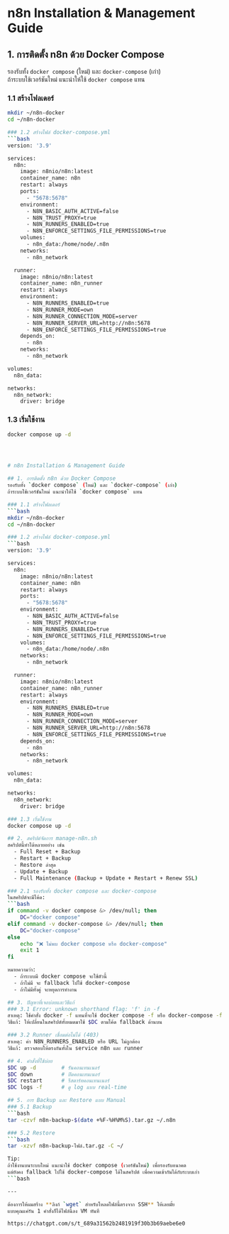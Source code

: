 # n8n Installation & Management Guide

## 1. การติดตั้ง n8n ด้วย Docker Compose
รองรับทั้ง `docker compose` (ใหม่) และ `docker-compose` (เก่า)  
ถ้าระบบใช้เวอร์ชันใหม่ แนะนำให้ใช้ `docker compose` แทน

### 1.1 สร้างโฟลเดอร์
```bash
mkdir ~/n8n-docker
cd ~/n8n-docker

### 1.2 สร้างไฟล์ docker-compose.yml
```bash
version: '3.9'

services:
  n8n:
    image: n8nio/n8n:latest
    container_name: n8n
    restart: always
    ports:
      - "5678:5678"
    environment:
      - N8N_BASIC_AUTH_ACTIVE=false
      - N8N_TRUST_PROXY=true
      - N8N_RUNNERS_ENABLED=true
      - N8N_ENFORCE_SETTINGS_FILE_PERMISSIONS=true
    volumes:
      - n8n_data:/home/node/.n8n
    networks:
      - n8n_network

  runner:
    image: n8nio/n8n:latest
    container_name: n8n_runner
    restart: always
    environment:
      - N8N_RUNNERS_ENABLED=true
      - N8N_RUNNER_MODE=own
      - N8N_RUNNER_CONNECTION_MODE=server
      - N8N_RUNNER_SERVER_URL=http://n8n:5678
      - N8N_ENFORCE_SETTINGS_FILE_PERMISSIONS=true
    depends_on:
      - n8n
    networks:
      - n8n_network

volumes:
  n8n_data:

networks:
  n8n_network:
    driver: bridge
```

### 1.3 เริ่มใช้งาน
```bash
docker compose up -d




# n8n Installation & Management Guide

## 1. การติดตั้ง n8n ด้วย Docker Compose
รองรับทั้ง `docker compose` (ใหม่) และ `docker-compose` (เก่า)  
ถ้าระบบใช้เวอร์ชันใหม่ แนะนำให้ใช้ `docker compose` แทน

### 1.1 สร้างโฟลเดอร์
```bash
mkdir ~/n8n-docker
cd ~/n8n-docker

### 1.2 สร้างไฟล์ docker-compose.yml
```bash
version: '3.9'

services:
  n8n:
    image: n8nio/n8n:latest
    container_name: n8n
    restart: always
    ports:
      - "5678:5678"
    environment:
      - N8N_BASIC_AUTH_ACTIVE=false
      - N8N_TRUST_PROXY=true
      - N8N_RUNNERS_ENABLED=true
      - N8N_ENFORCE_SETTINGS_FILE_PERMISSIONS=true
    volumes:
      - n8n_data:/home/node/.n8n
    networks:
      - n8n_network

  runner:
    image: n8nio/n8n:latest
    container_name: n8n_runner
    restart: always
    environment:
      - N8N_RUNNERS_ENABLED=true
      - N8N_RUNNER_MODE=own
      - N8N_RUNNER_CONNECTION_MODE=server
      - N8N_RUNNER_SERVER_URL=http://n8n:5678
      - N8N_ENFORCE_SETTINGS_FILE_PERMISSIONS=true
    depends_on:
      - n8n
    networks:
      - n8n_network

volumes:
  n8n_data:

networks:
  n8n_network:
    driver: bridge

### 1.3 เริ่มใช้งาน
docker compose up -d

## 2. สคริปต์จัดการ manage-n8n.sh
สคริปต์นี้ทำได้หลายอย่าง เช่น
  - Full Reset + Backup
  - Restart + Backup
  - Restore ล่าสุด
  - Update + Backup
  - Full Maintenance (Backup + Update + Restart + Renew SSL)

### 2.1 รองรับทั้ง docker compose และ docker-compose
ในสคริปต์จะมีโค้ด:
```bash
if command -v docker compose &> /dev/null; then
    DC="docker compose"
elif command -v docker-compose &> /dev/null; then
    DC="docker-compose"
else
    echo "❌ ไม่พบ docker compose หรือ docker-compose"
    exit 1
fi

หมายความว่า:
  - ถ้าระบบมี docker compose จะใช้ตัวนี้
  - ถ้าไม่มี จะ fallback ไปใช้ docker-compose
  - ถ้าไม่มีทั้งคู่ จะหยุดการทำงาน

## 3. ปัญหาที่เจอบ่อยและวิธีแก้
### 3.1 Error: unknown shorthand flag: 'f' in -f
สาเหตุ: ใช้คำสั่ง docker -f แทนที่จะใช้ docker compose -f หรือ docker-compose -f
วิธีแก้: ให้เปลี่ยนในสคริปต์ทั้งหมดมาใช้ $DC ตามโค้ด fallback ด้านบน

### 3.2 Runner เชื่อมต่อไม่ได้ (403)
สาเหตุ: ค่า N8N_RUNNERS_ENABLED หรือ URL ไม่ถูกต้อง
วิธีแก้: ตรวจสอบให้ตรงกันทั้งใน service n8n และ runner

## 4. คำสั่งที่ใช้บ่อย
$DC up -d        # รันคอนเทนเนอร์
$DC down         # ปิดคอนเทนเนอร์
$DC restart      # รีสตาร์ทคอนเทนเนอร์
$DC logs -f      # ดู log แบบ real-time

## 5. การ Backup และ Restore แบบ Manual
### 5.1 Backup
```bash
tar -czvf n8n-backup-$(date +%F-%H%M%S).tar.gz ~/.n8n

### 5.2 Restore
```bash
tar -xzvf n8n-backup-ไฟล์.tar.gz -C ~/

Tip:
ถ้าใช้งานบนระบบใหม่ แนะนำใช้ docker compose (เวอร์ชันใหม่) เพื่อรองรับอนาคต
แต่ยังคง fallback ไปใช้ docker-compose ได้ในสคริปต์ เพื่อความเข้ากันได้กับระบบเก่า
```bash

---

ต้องการให้ผมสร้าง **ลิงก์ `wget` สำหรับโหลดไฟล์นี้ตรงจาก SSH** ให้เลยมั้ย  
แบบคุณแค่รัน 1 คำสั่งก็ได้ไฟล์นี้ลง VM ทันที

https://chatgpt.com/s/t_689a31562b2481919f30b3b69aebe6e0